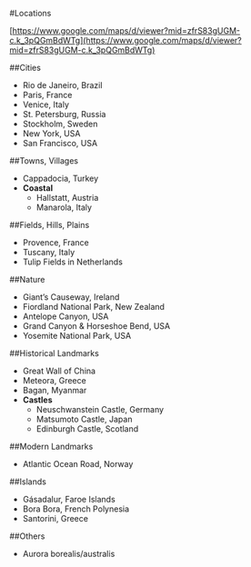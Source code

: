 #Locations

[https://www.google.com/maps/d/viewer?mid=zfrS83gUGM-c.k_3pQGmBdWTg](https://www.google.com/maps/d/viewer?mid=zfrS83gUGM-c.k_3pQGmBdWTg)

##Cities
- Rio de Janeiro, Brazil
- Paris, France
- Venice, Italy
- St. Petersburg, Russia
- Stockholm, Sweden
- New York, USA
- San Francisco, USA

##Towns, Villages
- Cappadocia, Turkey
- **Coastal**
    - Hallstatt, Austria
    - Manarola, Italy

##Fields, Hills, Plains
- Provence, France
- Tuscany, Italy
- Tulip Fields in Netherlands

##Nature
- Giant’s Causeway, Ireland
- Fiordland National Park, New Zealand
- Antelope Canyon, USA
- Grand Canyon & Horseshoe Bend, USA
- Yosemite National Park, USA

##Historical Landmarks
- Great Wall of China
- Meteora, Greece
- Bagan, Myanmar
- **Castles**
    - Neuschwanstein Castle, Germany
    - Matsumoto Castle, Japan
    - Edinburgh Castle, Scotland

##Modern Landmarks
- Atlantic Ocean Road, Norway

##Islands
- Gásadalur, Faroe Islands
- Bora Bora, French Polynesia
- Santorini, Greece

##Others
- Aurora borealis/australis
